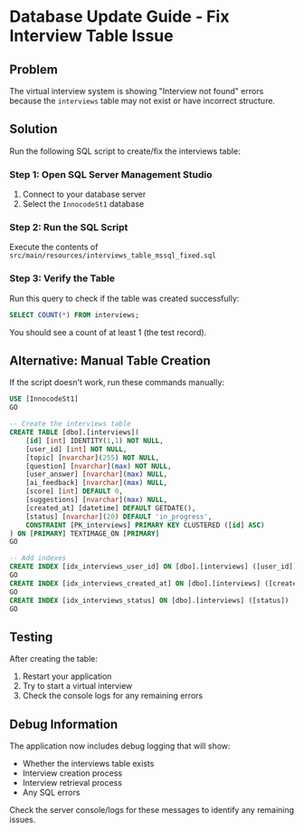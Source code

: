 # Database Update Guide - Fix Interview Table Issue

## Problem
The virtual interview system is showing "Interview not found" errors because the `interviews` table may not exist or have incorrect structure.

## Solution
Run the following SQL script to create/fix the interviews table:

### Step 1: Open SQL Server Management Studio
1. Connect to your database server
2. Select the `InnocodeSt1` database

### Step 2: Run the SQL Script
Execute the contents of `src/main/resources/interviews_table_mssql_fixed.sql`

### Step 3: Verify the Table
Run this query to check if the table was created successfully:
```sql
SELECT COUNT(*) FROM interviews;
```

You should see a count of at least 1 (the test record).

## Alternative: Manual Table Creation
If the script doesn't work, run these commands manually:

```sql
USE [InnocodeSt1]
GO

-- Create the interviews table
CREATE TABLE [dbo].[interviews](
    [id] [int] IDENTITY(1,1) NOT NULL,
    [user_id] [int] NOT NULL,
    [topic] [nvarchar](255) NOT NULL,
    [question] [nvarchar](max) NOT NULL,
    [user_answer] [nvarchar](max) NULL,
    [ai_feedback] [nvarchar](max) NULL,
    [score] [int] DEFAULT 0,
    [suggestions] [nvarchar](max) NULL,
    [created_at] [datetime] DEFAULT GETDATE(),
    [status] [nvarchar](20) DEFAULT 'in_progress',
    CONSTRAINT [PK_interviews] PRIMARY KEY CLUSTERED ([id] ASC)
) ON [PRIMARY] TEXTIMAGE_ON [PRIMARY]
GO

-- Add indexes
CREATE INDEX [idx_interviews_user_id] ON [dbo].[interviews] ([user_id])
GO
CREATE INDEX [idx_interviews_created_at] ON [dbo].[interviews] ([created_at])
GO
CREATE INDEX [idx_interviews_status] ON [dbo].[interviews] ([status])
GO
```

## Testing
After creating the table:
1. Restart your application
2. Try to start a virtual interview
3. Check the console logs for any remaining errors

## Debug Information
The application now includes debug logging that will show:
- Whether the interviews table exists
- Interview creation process
- Interview retrieval process
- Any SQL errors

Check the server console/logs for these messages to identify any remaining issues. 